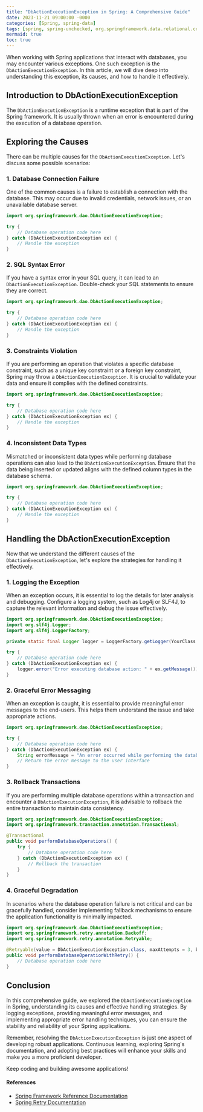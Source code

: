 ```yaml
---
title: "DbActionExecutionException in Spring: A Comprehensive Guide"
date: 2023-11-21 09:00:00 -0000
categories: [Spring, spring-data]
tags: [spring, spring-unchecked, org.springframework.data.relational.core.conversion]
mermaid: true
toc: true
---
```



When working with Spring applications that interact with databases, you may encounter various exceptions. One such exception is the `DbActionExecutionException`. In this article, we will dive deep into understanding this exception, its causes, and how to handle it effectively.

## Introduction to DbActionExecutionException
The `DbActionExecutionException` is a runtime exception that is part of the Spring framework. It is usually thrown when an error is encountered during the execution of a database operation.

## Exploring the Causes
There can be multiple causes for the `DbActionExecutionException`. Let's discuss some possible scenarios:

### 1. Database Connection Failure
One of the common causes is a failure to establish a connection with the database. This may occur due to invalid credentials, network issues, or an unavailable database server.

```java
import org.springframework.dao.DbActionExecutionException;

try {
    // Database operation code here
} catch (DbActionExecutionException ex) {
    // Handle the exception
}
```

### 2. SQL Syntax Error
If you have a syntax error in your SQL query, it can lead to an `DbActionExecutionException`. Double-check your SQL statements to ensure they are correct.

```java
import org.springframework.dao.DbActionExecutionException;

try {
    // Database operation code here
} catch (DbActionExecutionException ex) {
    // Handle the exception
}
```

### 3. Constraints Violation
If you are performing an operation that violates a specific database constraint, such as a unique key constraint or a foreign key constraint, Spring may throw a `DbActionExecutionException`. It is crucial to validate your data and ensure it complies with the defined constraints.

```java
import org.springframework.dao.DbActionExecutionException;

try {
    // Database operation code here
} catch (DbActionExecutionException ex) {
    // Handle the exception
}
```

### 4. Inconsistent Data Types
Mismatched or inconsistent data types while performing database operations can also lead to the `DbActionExecutionException`. Ensure that the data being inserted or updated aligns with the defined column types in the database schema.

```java
import org.springframework.dao.DbActionExecutionException;

try {
    // Database operation code here
} catch (DbActionExecutionException ex) {
    // Handle the exception
}
```

## Handling the DbActionExecutionException
Now that we understand the different causes of the `DbActionExecutionException`, let's explore the strategies for handling it effectively.

### 1. Logging the Exception
When an exception occurs, it is essential to log the details for later analysis and debugging. Configure a logging system, such as Log4j or SLF4J, to capture the relevant information and debug the issue effectively.

```java
import org.springframework.dao.DbActionExecutionException;
import org.slf4j.Logger;
import org.slf4j.LoggerFactory;

private static final Logger logger = LoggerFactory.getLogger(YourClass.class);

try {
    // Database operation code here
} catch (DbActionExecutionException ex) {
    logger.error("Error executing database action: " + ex.getMessage());
}
```

### 2. Graceful Error Messaging
When an exception is caught, it is essential to provide meaningful error messages to the end-users. This helps them understand the issue and take appropriate actions.

```java
import org.springframework.dao.DbActionExecutionException;

try {
    // Database operation code here
} catch (DbActionExecutionException ex) {
    String errorMessage = "An error occurred while performing the database operation. Please try again later.";
    // Return the error message to the user interface
}
```

### 3. Rollback Transactions
If you are performing multiple database operations within a transaction and encounter a `DbActionExecutionException`, it is advisable to rollback the entire transaction to maintain data consistency.

```java
import org.springframework.dao.DbActionExecutionException;
import org.springframework.transaction.annotation.Transactional;

@Transactional
public void performDatabaseOperations() {
    try {
        // Database operation code here
    } catch (DbActionExecutionException ex) {
        // Rollback the transaction
    }
}
```

### 4. Graceful Degradation
In scenarios where the database operation failure is not critical and can be gracefully handled, consider implementing fallback mechanisms to ensure the application functionality is minimally impacted.

```java
import org.springframework.dao.DbActionExecutionException;
import org.springframework.retry.annotation.Backoff;
import org.springframework.retry.annotation.Retryable;

@Retryable(value = DbActionExecutionException.class, maxAttempts = 3, backoff = @Backoff(delay = 1000))
public void performDatabaseOperationWithRetry() {
    // Database operation code here
}
```

## Conclusion
In this comprehensive guide, we explored the `DbActionExecutionException` in Spring, understanding its causes and effective handling strategies. By logging exceptions, providing meaningful error messages, and implementing appropriate error handling techniques, you can ensure the stability and reliability of your Spring applications.

Remember, resolving the `DbActionExecutionException` is just one aspect of developing robust applications. Continuous learning, exploring Spring's documentation, and adopting best practices will enhance your skills and make you a more proficient developer.

Keep coding and building awesome applications!

#### References
- [Spring Framework Reference Documentation](https://docs.spring.io/spring-framework/docs/current/reference/html/)
- [Spring Retry Documentation](https://github.com/spring-projects/spring-retry)
